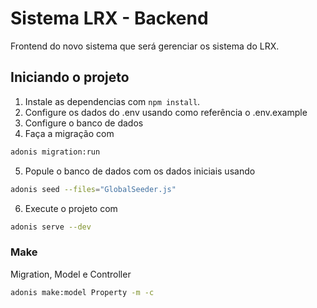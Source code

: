 # Sistema LRX - Backend
Frontend do novo sistema que será gerenciar os sistema do LRX.

## Iniciando o projeto

1. Instale as dependencias com `npm install`.
2. Configure os dados do .env usando como referência o .env.example
3. Configure o banco de dados
4. Faça a migração com
```bash
adonis migration:run
```

5. Popule o banco de dados com os dados iniciais usando
```bash
adonis seed --files="GlobalSeeder.js"
```

6. Execute o projeto com
```bash
adonis serve --dev
```

### Make
Migration, Model e Controller

```bash
adonis make:model Property -m -c
```

